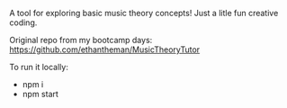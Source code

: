 A tool for exploring basic music theory concepts! Just a litle fun creative coding.

Original repo from my bootcamp days: https://github.com/ethantheman/MusicTheoryTutor

To run it locally:
- npm i
- npm start
